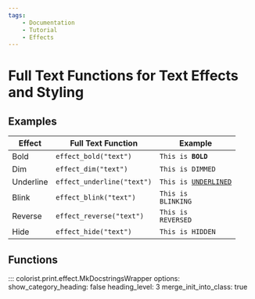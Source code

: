 ```yaml
---
tags:
    - Documentation
    - Tutorial
    - Effects
---
```


# Full Text Functions for Text Effects and Styling
## Examples

| Effect           | Full Text Function         | Example |
| ---------------- | -------------------------- | ------- |
| Bold             | `effect_bold("text")`      | <code>This is <strong>BOLD</strong></code> |
| Dim              | `effect_dim("text")`       | <code>This is <span class="effect-dimmed">DIMMED</span></code> |
| Underline        | `effect_underline("text")` | <code>This is <u>UNDERLINED</u></code> |
| Blink            | `effect_blink("text")`     | <code>This is <span class="effect-blinking">BLINKING</span></code> |
| Reverse          | `effect_reverse("text")`   | <code>This is <span class="bg-bright-white">REVERSED</span></code> |
| Hide             | `effect_hide("text")`      | <code>This is <span class="effect-hidden">HIDDEN</span></code> |

## Functions
::: colorist.print.effect.MkDocstringsWrapper
    options:
      show_category_heading: false
      heading_level: 3
      merge_init_into_class: true
